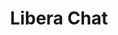 ---
facebook: https://facebook.com/liberachat
logohandle: liberachat
sort: libera
title: Libera Chat
twitter: https://x.com/liberachat
website: https://libera.chat/
---